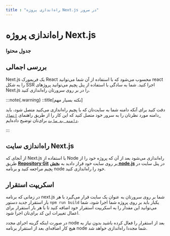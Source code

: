 ```yaml
---
title : "راه‌اندازی پروژه Next.js در سرور"
---
```


# راه‌اندازی پروژه Next.js

### جدول محتوا

## بررسی اجمالی 
<div id="79119904387"><script type="text/JavaScript" src="https://www.aparat.com/embed/1btoI?data[rnddiv]=79119904387&data[responsive]=yes"></script></div>

Next.js یک فریمورک React محسوب می‌شود که با استفاده از آن شما می‌توانید react را به شکل SSR اجرا کنید. شما به سادگی با استفاده از پنل پچیم می‌توانید پروژ‌های Next.js را در بر روی سرورتان راه‌اندازی کنید.

:::note{.warning}
::title[نکته بسیار مهم]

دقت کنید برای آنکه دامنه شما به سایت‌تان که با پچیم راه‌اندازی می‌کنید متصل شود، باید دامنه مورد نظرتان را به سرور خود متصل کنید که این کار را از طریق راهنمای [`اتصال دامنه به سایت`](/sites/setup-site/connect-domain-to-site) برای‌تان توضیح داده‌ایم.

:::

## راه‌اندازی سایت Next.js

از آنجای که Next.js با استفاده از Node راه‌اندازی می‌شود بعد از آن که پروژه خود را از طریق [**Repository Git**](/sites/setup-site/setup-application) بر روی سایت خود قرار دادید به [**بخش node.js**](/sites/app-deploy/nodejs) در پنل سایت در پچیم مراجعه کنید و برنامه node خود را راه‌اندازی کنید.

## اسکریپت استقرار

در زمانی که برنامه next.js شما بر روی سرورتان به عنوان یک سایت قرار می‌گیرد با هر بار استقرار جدید دستور `npm run build` یکبار باید بر روی پروژه شما اجرا شود، شما می‌توانید این مقدار را به اسکریپت استقرار خود اضافه کنید تا با هر بار استقرار برای اعمال تغییرات این کد برای‌تان اجرا شود.

در صورت اینکه گزینه اجرای مجدد node بعد از استقرار را فعال کرده باشید بدون نیاز به هیچ کار اضافه‌ای بعد از استقرار برنامه node شما مجددا راه‌اندازی خواهد شد.
